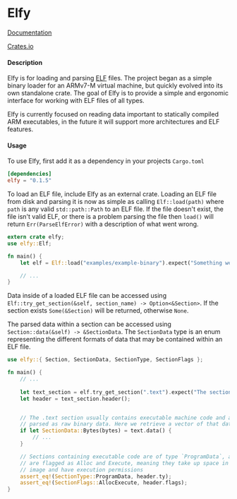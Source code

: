 # Elfy

[Documentation](https://docs.rs/elfy)

[Crates.io](https://crates.io/crates/elfy)

#### Description
Elfy is for loading and parsing [ELF](https://en.wikipedia.org/wiki/Executable_and_Linkable_Format) files. The project began as a simple binary loader for an ARMv7-M virtual machine, but quickly evolved into its own standalone crate. The goal of Elfy is to provide a simple and ergonomic interface for working with ELF files of all types.

Elfy is currently focused on reading data important to statically compiled ARM executables, in the future it will support more architectures and ELF features.

#### Usage
To use Elfy, first add it as a dependency in your projects `Cargo.toml`
```toml
[dependencies]
elfy = "0.1.5"
```

To load an ELF file, include Elfy as an external crate. Loading an ELF file from disk and parsing it is now as simple as calling `Elf::load(path)` where `path` is any valid `std::path::Path` to an ELF file. If the file doesn't exist, the file isn't valid ELF, or there is a problem parsing the file then `load()` will return `Err(ParseElfError)` with a description of what went wrong.
```rust
extern crate elfy;
use elfy::Elf;

fn main() {
    let elf = Elf::load("examples/example-binary").expect("Something went wrong!");

    // ...
}
```

Data inside of a loaded ELF file can be accessed using `Elf::try_get_section(&self, section_name) -> Option<&Section>`. If the section exists `Some(&Section)` will be returned, otherwise `None`.

The parsed data within a section can be accessed using `Section::data(&self) -> &SectionData`. The `SectionData` type is an enum representing the different formats of data that may be contained within an ELF file.
```rust
use elfy::{ Section, SectionData, SectionType, SectionFlags };

fn main() {
    // ...
    
    let text_section = elf.try_get_section(".text").expect("The section doesn't exist!");
    let header = text_section.header();


    // The .text section usually contains executable machine code and as such will be
    // parsed as raw binary data. Here we retrieve a vector of that data in `bytes` 
    if let SectionData::Bytes(bytes) = text.data() {
        // ...
    }

    // Sections containing executable code are of type `ProgramData`, and
    // are flagged as Alloc and Execute, meaning they take up space in a program
    // image and have execution permissions
    assert_eq!(SectionType::ProgramData, header.ty);
    assert_eq!(SectionFlags::AllocExecute, header.flags);
}
```
